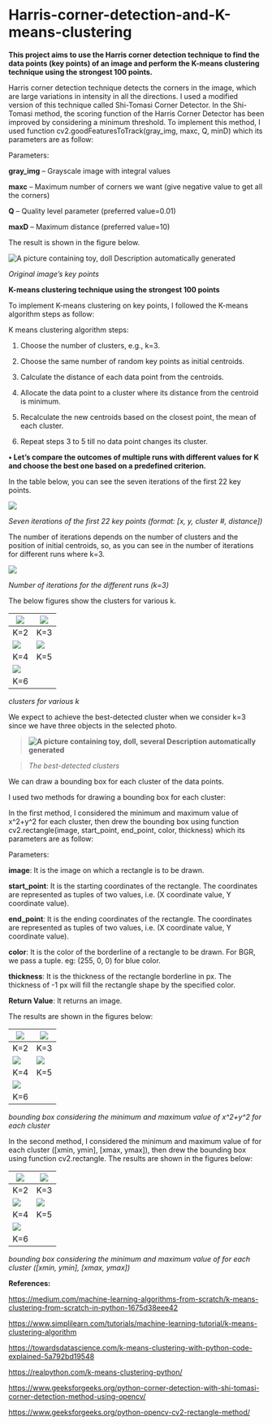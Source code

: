 # Harris-corner-detection-and-K-means-clustering
**This project aims to use the Harris corner detection technique to find the
data points (key points) of an image and perform the K-means clustering
technique using the strongest 100 points.**

Harris corner detection technique detects the corners in the image, which are
large variations in intensity in all the directions. I used a modified version
of this technique called Shi-Tomasi Corner Detector. In the Shi-Tomasi method,
the scoring function of the Harris Corner Detector has been improved by
considering a minimum threshold. To implement this method, I used function
cv2.goodFeaturesToTrack(gray_img, maxc, Q, minD) which its parameters are as
follow:

Parameters:

**gray_img** – Grayscale image with integral values

**maxc** – Maximum number of corners we want (give negative value to get all the
corners)

**Q** – Quality level parameter (preferred value=0.01)

**maxD** – Maximum distance (preferred value=10)

The result is shown in the figure below.

![A picture containing toy, doll Description automatically
generated](media/1cce80a3e3ccef45d5c7210b9a2ed8cd.jpg)

*Original image’s key points*

**K-means clustering technique using the strongest 100 points**

To implement K-means clustering on key points, I followed the K-means algorithm
steps as follow:

K means clustering algorithm steps:

1.  Choose the number of clusters, e.g., k=3.

2.  Choose the same number of random key points as initial centroids.

3.  Calculate the distance of each data point from the centroids.

4.  Allocate the data point to a cluster where its distance from the centroid is
    minimum.

5.  Recalculate the new centroids based on the closest point, the mean of each
    cluster.

6.  Repeat steps 3 to 5 till no data point changes its cluster.

**• Let’s compare the outcomes of multiple runs with different values for K and
choose the best one based on a predefined criterion.**

In the table below, you can see the seven iterations of the first 22 key points.

![](media/f1eb5fe326215ae8ca4326ec5253714c.jpeg)

*Seven iterations of the first 22 key points (format: [x, y, cluster \#,
distance])*

The number of iterations depends on the number of clusters and the position of
initial centroids, so, as you can see in the number of iterations for different
runs where k=3.

![](media/bd82f924d1113e0244e2de764240c52a.jpeg)

*Number of iterations for the different runs (k=3)*

The below figures show the clusters for various k.

| ![](media/c277967d2d9b9260699f698cb5e1dee8.jpeg) | ![](media/0c23a902c00e7c69db537f217446054d.jpeg) |
|--------------------------------------------------|--------------------------------------------------|
| K=2                                              | K=3                                              |
| ![](media/eb02fd4d1742da994fc6b57ec031ab54.jpeg) | ![](media/4b65e902f0573f075d86894289b50c81.jpeg) |
| K=4                                              | K=5                                              |
| ![](media/e4832db825008863c448f153a6c30dbe.jpeg) |                                                  |
| K=6                                              |                                                  |

*clusters for various k*

We expect to achieve the best-detected cluster when we consider k=3 since we
have three objects in the selected photo.

>   **![A picture containing toy, doll, several Description automatically
>   generated](media/c31f8e25168ee14935d27fc828e035cc.jpeg)**

>   *The best-detected clusters*

We can draw a bounding box for each cluster of the data points.

I used two methods for drawing a bounding box for each cluster:

In the first method, I considered the minimum and maximum value of x^2+y^2 for each
cluster, then drew the bounding box using function cv2.rectangle(image,
start_point, end_point, color, thickness) which its parameters are as follow:

Parameters:

**image**: It is the image on which a rectangle is to be drawn.

**start_point**: It is the starting coordinates of the rectangle. The
coordinates are represented as tuples of two values, i.e. (X coordinate value, Y
coordinate value).

**end_point**: It is the ending coordinates of the rectangle. The coordinates
are represented as tuples of two values, i.e. (X coordinate value, Y coordinate
value).

**color**: It is the color of the borderline of a rectangle to be drawn. For
BGR, we pass a tuple. eg: (255, 0, 0) for blue color.

**thickness**: It is the thickness of the rectangle borderline in px. The
thickness of -1 px will fill the rectangle shape by the specified color.

**Return Value**: It returns an image.

The results are shown in the figures below:

| ![](media/c66cc7e3f0d09e47874c02e02c3cfae0.jpeg) | ![](media/ee79a73439d45319c139f2d38c2901ef.jpeg) |
|--------------------------------------------------|--------------------------------------------------|
| K=2                                              | K=3                                              |
| ![](media/7715708f52ca2b6940cb33af2de6b6ff.jpeg) | ![](media/166a59d7cbdaaa096efdcd3103a21769.jpeg) |
| K=4                                              | K=5                                              |
| ![](media/e0b5a9a324250a84cc6a9b5ed3796789.jpeg) |                                                  |
| K=6                                              |                                                  |

*bounding box considering the minimum and maximum value of x^2+y^2 for each cluster*

In the second method, I considered the minimum and maximum value of for each
cluster ([xmin, ymin], [xmax, ymax]), then drew the bounding box using function
cv2.rectangle. The results are shown in the figures below:

| ![](media/765a1fad0912ec161436aba6e0ae45ea.jpeg) | ![](media/63ee3a752542a582c9ba3506f40ab3f4.jpeg) |
|--------------------------------------------------|--------------------------------------------------|
| K=2                                              | K=3                                              |
| ![](media/befe279aa5ad83418cb29081655721a2.jpeg) | ![](media/b654f3d283a59b73dfb1b36d4155858d.jpeg) |
| K=4                                              | K=5                                              |
| ![](media/4a1418c73a5c0566066062cb6382fc3d.jpeg) |                                                  |
| K=6                                              |                                                  |

*bounding box considering the minimum and maximum value of  for each cluster
([xmin, ymin], [xmax, ymax])*

**References:**

<https://medium.com/machine-learning-algorithms-from-scratch/k-means-clustering-from-scratch-in-python-1675d38eee42>

<https://www.simplilearn.com/tutorials/machine-learning-tutorial/k-means-clustering-algorithm>

<https://towardsdatascience.com/k-means-clustering-with-python-code-explained-5a792bd19548>

<https://realpython.com/k-means-clustering-python/>

<https://www.geeksforgeeks.org/python-corner-detection-with-shi-tomasi-corner-detection-method-using-opencv/>

<https://www.geeksforgeeks.org/python-opencv-cv2-rectangle-method/>

